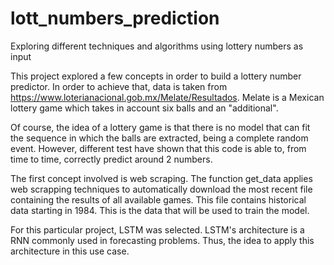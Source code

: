 # lott_numbers_prediction
Exploring different techniques and algorithms using lottery numbers as input

This project explored a few concepts in order to build a lottery number predictor. In order to achieve that, data is taken from
https://www.loterianacional.gob.mx/Melate/Resultados. Melate is a Mexican lottery game which takes in account six balls and an
"additional". 

Of course, the idea of a lottery game is that there is no model that can fit the sequence in which the balls are extracted,
being a complete random event. However, different test have shown that this code is able to, from time to time, correctly 
predict around 2 numbers.

The first concept involved is web scraping. The function get_data applies web scrapping techniques to automatically download
the most recent file containing the results of all available games. This file contains historical data starting in 1984. 
This is the data that will be used to train the model.

For this particular project, LSTM was selected. LSTM's architecture is a RNN commonly used in forecasting problems. Thus, the
idea to apply this architecture in this use case. 

